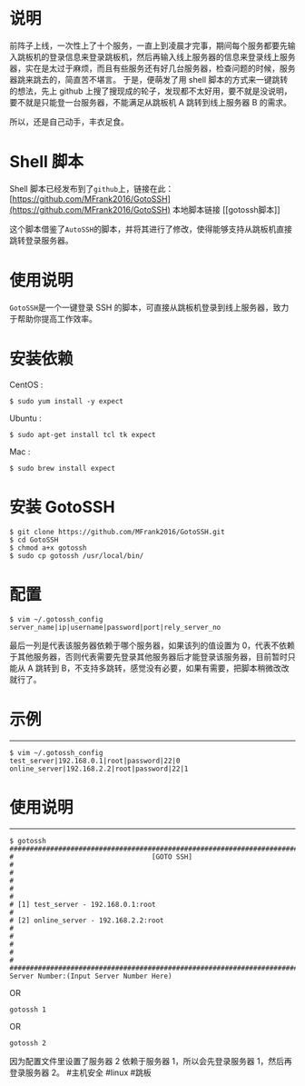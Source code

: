 # 说明
前阵子上线，一次性上了十个服务，一直上到凌晨才完事，期间每个服务都要先输入跳板机的登录信息来登录跳板机，然后再输入线上服务器的信息来登录线上服务器，实在是太过于麻烦，而且有些服务还有好几台服务器，检查问题的时候，服务器跳来跳去的，简直苦不堪言。
于是，便萌发了用 shell 脚本的方式来一键跳转的想法，先上 github 上搜了搜现成的轮子，发现都不太好用，要不就是没说明，要不就是只能登一台服务器，不能满足从跳板机 A 跳转到线上服务器 B 的需求。

所以，还是自己动手，丰衣足食。

# Shell 脚本
Shell 脚本已经发布到了`github`上，链接在此：[https://github.com/MFrank2016/GotoSSH](https://github.com/MFrank2016/GotoSSH)
本地脚本链接
[[gotossh脚本]]

这个脚本借鉴了`AutoSSH`的脚本，并将其进行了修改，使得能够支持从跳板机直接跳转登录服务器。

# 使用说明
`GotoSSH`是一个一键登录 SSH 的脚本，可直接从跳板机登录到线上服务器，致力于帮助你提高工作效率。
# 安装依赖
CentOS :

```
$ sudo yum install -y expect
```

Ubuntu :

```
$ sudo apt-get install tcl tk expect
```

Mac :

```
$ sudo brew install expect
```

# 安装 GotoSSH
```
$ git clone https://github.com/MFrank2016/GotoSSH.git
$ cd GotoSSH
$ chmod a+x gotossh
$ sudo cp gotossh /usr/local/bin/
```

# 配置

```
$ vim ~/.gotossh_config
server_name|ip|username|password|port|rely_server_no
```
最后一列是代表该服务器依赖于哪个服务器，如果该列的值设置为 0，代表不依赖于其他服务器，否则代表需要先登录其他服务器后才能登录该服务器，目前暂时只能从 A 跳转到 B，不支持多跳转，感觉没有必要，如果有需要，把脚本稍微改改就行了。

# 示例
------------------------

```
$ vim ~/.gotossh_config
test_server|192.168.0.1|root|password|22|0
online_server|192.168.2.2|root|password|22|1
```

# 使用说明
------------------------

```
$ gotossh
######################################################################################
#                                  [GOTO SSH]                                        #
#                                                                                    #
#                                                                                    #
# [1] test_server - 192.168.0.1:root                                                 #
# [2] online_server - 192.168.2.2:root                                               #
#                                                                                    #
#                                                                                    #
######################################################################################
Server Number:(Input Server Number Here)
```

OR

```
gotossh 1
```

OR

```
gotossh 2
```

因为配置文件里设置了服务器 2 依赖于服务器 1，所以会先登录服务器 1，然后再登录服务器 2。
#主机安全 #linux #跳板 